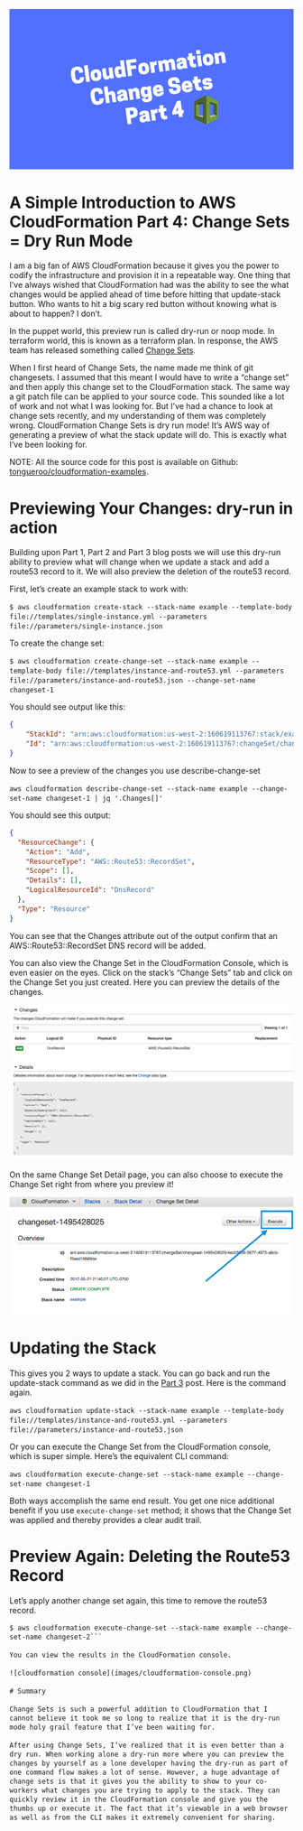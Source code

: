 ![part 4](images/cloudformation-part4.png)

# A Simple Introduction to AWS CloudFormation Part 4: Change Sets = Dry Run Mode

I am a big fan of AWS CloudFormation because it gives you the power to codify the infrastructure and provision it in a repeatable way. One thing that I’ve always wished that CloudFormation had was the ability to see the what changes would be applied ahead of time before hitting that update-stack button. Who wants to hit a big scary red button without knowing what is about to happen? I don’t.

In the puppet world, this preview run is called dry-run or noop mode. In terraform world, this is known as a terraform plan. In response, the AWS team has released something called [Change Sets](https://redirect.viglink.com/?format=go&jsonp=vglnk_157653381123611&key=0d3176c012db018d69225ad1c36210fa&libId=k48z9yq80102jk33000DA14qq0f8d25et&subId=90a093a441eeed5ed87cea10819eb718&cuid=90a093a441eeed5ed87cea10819eb718&loc=https%3A%2F%2Fblog.boltops.com%2F2017%2F04%2F07%2Fa-simple-introduction-to-aws-cloudformation-part-4-change-sets-dry-run-mode&v=1&out=https%3A%2F%2Faws.amazon.com%2Fblogs%2Faws%2Fnew-change-sets-for-aws-cloudformation%2F&title=A%20Simple%20Introduction%20to%20AWS%20CloudFormation%20Part%204%3A%20Change%20Sets%20%3D%20Dry%20Run%20Mode%20-%20BoltOps%20Blog&txt=Change%20Sets).

When I first heard of Change Sets, the name made me think of git changesets. I assumed that this meant I would have to write a “change set” and then apply this change set to the CloudFormation stack. The same way a git patch file can be applied to your source code. This sounded like a lot of work and not what I was looking for. But I’ve had a chance to look at change sets recently, and my understanding of them was completely wrong. CloudFormation Change Sets is dry run mode! It’s AWS way of generating a preview of what the stack update will do. This is exactly what I’ve been looking for.

NOTE: All the source code for this post is available on Github: [tongueroo/cloudformation-examples](https://github.com/tongueroo/cloudformation-examples).

# Previewing Your Changes: dry-run in action

Building upon Part 1, Part 2 and Part 3 blog posts we will use this dry-run ability to preview what will change when we update a stack and add a route53 record to it. We will also preview the deletion of the route53 record.

First, let’s create an example stack to work with:

```$ aws cloudformation create-stack --stack-name example --template-body file://templates/single-instance.yml --parameters file://parameters/single-instance.json```

To create the change set:

```$ aws cloudformation create-change-set --stack-name example --template-body file://templates/instance-and-route53.yml --parameters file://parameters/instance-and-route53.json --change-set-name changeset-1```

You should see output like this:

```json
{
    "StackId": "arn:aws:cloudformation:us-west-2:160619113767:stack/example/7dddd1d0-3ea3-11e7-a894-503ac9841afd",
    "Id": "arn:aws:cloudformation:us-west-2:160619113767:changeSet/changeset-1/4acb3939-5677-4973-a6cb-f5aed16689de"
}
```

Now to see a preview of the changes you use describe-change-set

```aws cloudformation describe-change-set --stack-name example --change-set-name changeset-1 | jq '.Changes[]'```

You should see this output:

```json
{
  "ResourceChange": {
    "Action": "Add",
    "ResourceType": "AWS::Route53::RecordSet",
    "Scope": [],
    "Details": [],
    "LogicalResourceId": "DnsRecord"
  },
  "Type": "Resource"
}
```

You can see that the Changes attribute out of the output confirm that an AWS::Route53::RecordSet DNS record will be added.

You can also view the Change Set in the CloudFormation Console, which is even easier on the eyes. Click on the stack’s “Change Sets” tab and click on the Change Set you just created. Here you can preview the details of the changes.

![change set](images/changeSet.png)

On the same Change Set Detail page, you can also choose to execute the Change Set right from where you preview it!

![execute change set](images/excuteChangeSet.png)

# Updating the Stack

This gives you 2 ways to update a stack. You can go back and run the update-stack command as we did in the [Part 3](https://medium.com/boltops/a-simple-introduction-to-cloudformation-part-3-updating-a-stack-6fe2bb3931a9) post. Here is the command again.

```aws cloudformation update-stack --stack-name example --template-body file://templates/instance-and-route53.yml --parameters file://parameters/instance-and-route53.json```

Or you can execute the Change Set from the CloudFormation console, which is super simple. Here’s the equivalent CLI command:

```aws cloudformation execute-change-set --stack-name example --change-set-name changeset-1```

Both ways accomplish the same end result. You get one nice additional benefit if you use ```execute-change-set``` method; it shows that the Change Set was applied and thereby provides a clear audit trail.

# Preview Again: Deleting the Route53 Record

Let’s apply another change set again, this time to remove the route53 record.

```$ aws cloudformation create-change-set --stack-name example --template-body file://templates/single-instance.yml --parameters file://parameters/single-instance.json --change-set-name changeset-2
$ aws cloudformation execute-change-set --stack-name example --change-set-name changeset-2```

You can view the results in the CloudFormation console.

![cloudformation console](images/cloudformation-console.png)

# Summary

Change Sets is such a powerful addition to CloudFormation that I cannot believe it took me so long to realize that it is the dry-run mode holy grail feature that I’ve been waiting for.

After using Change Sets, I’ve realized that it is even better than a dry run. When working alone a dry-run more where you can preview the changes by yourself as a lone developer having the dry-run as part of one command flow makes a lot of sense. However, a huge advantage of change sets is that it gives you the ability to show to your co-workers what changes you are trying to apply to the stack. They can quickly review it in the CloudFormation console and give you the thumbs up or execute it. The fact that it’s viewable in a web browser as well as from the CLI makes it extremely convenient for sharing.
